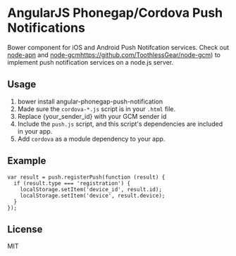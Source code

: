 # AngularJS Phonegap/Cordova Push Notifications

Bower component for iOS and Android Push Notifcation services. Check out [node-apn](https://github.com/argon/node-apn) and [node-gcm]([)https://github.com/ToothlessGear/node-gcm) to implement push notification services on a node.js server.

## Usage

1. bower install angular-phonegap-push-notification
2. Made sure the `cordova-*.js` script is in your `.html` file.
3. Replace {your_sender_id} with your GCM sender id
4. Include the `push.js` script, and this script's dependencies are included in your app.
5. Add `cordova` as a module dependency to your app.

## Example

    var result = push.registerPush(function (result) {
      if (result.type === 'registration') {
        localStorage.setItem('device_id', result.id);
        localStorage.setItem('device', result.device);
      }
    });

## License
MIT